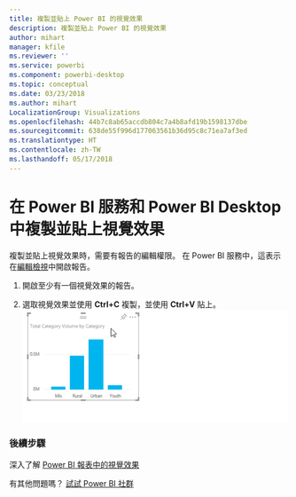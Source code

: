 ```yaml
---
title: 複製並貼上 Power BI 的視覺效果
description: 複製並貼上 Power BI 的視覺效果
author: mihart
manager: kfile
ms.reviewer: ''
ms.service: powerbi
ms.component: powerbi-desktop
ms.topic: conceptual
ms.date: 03/23/2018
ms.author: mihart
LocalizationGroup: Visualizations
ms.openlocfilehash: 44b7c8ab65accdb804c7a4b8afd19b1598137dbe
ms.sourcegitcommit: 638de55f996d177063561b36d95c8c71ea7af3ed
ms.translationtype: HT
ms.contentlocale: zh-TW
ms.lasthandoff: 05/17/2018
---
```

# <a name="copy-and-paste-a-visualization-in-power-bi-service-and-power-bi-desktop"></a>在 Power BI 服務和 Power BI Desktop 中複製並貼上視覺效果
複製並貼上視覺效果時，需要有報告的編輯權限。 在 Power BI 服務中，這表示在[編輯檢視](service-reading-view-and-editing-view.md)中開啟報告。

1. 開啟至少有一個視覺效果的報告。  

2. 選取視覺效果並使用 **Ctrl+C** 複製，並使用 **Ctrl+V** 貼上。  
   ![](media/power-bi-visualization-copy-paste/copypasteviznew.gif)

### <a name="next-steps"></a>後續步驟
深入了解 [Power BI 報表中的視覺效果](power-bi-report-visualizations.md)

有其他問題嗎？ [試試 Power BI 社群](http://community.powerbi.com/)

